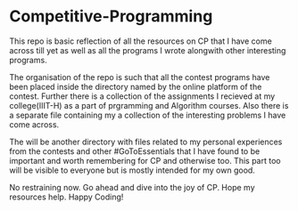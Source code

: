 # Competitive-Programming

This repo is basic reflection of all the resources on CP that I have come across till yet as well as all the programs I wrote alongwith other interesting programs.

The organisation of the repo is such that all the contest programs have been placed inside the directory named by the online platform of the contest. Further there is a collection of the assignments I recieved at my college(IIIT-H) as a part of prgramming and Algorithm courses. Also there is a separate file containing my a collection of the interesting problems I have come across.

The will be another directory with files related to my personal experiences from the contests and other #GoToEssentials that I have found to be important and worth remembering for CP and otherwise too. This part too will be visible to everyone but is mostly intended for my own good.

No restraining now. Go ahead and dive into the joy of CP. Hope my resources help. Happy Coding!
